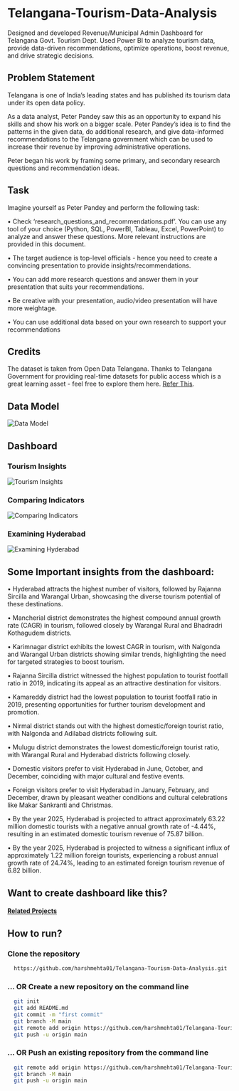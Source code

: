 # Telangana-Tourism-Data-Analysis
Designed and developed Revenue/Municipal Admin Dashboard for Telangana Govt. Tourism Dept. Used Power BI to analyze tourism data, provide data-driven recommendations, optimize operations, boost revenue, and drive strategic decisions.

## Problem Statement
Telangana is one of India’s leading states and has published its tourism data under its open data policy.

As a data analyst, Peter Pandey saw this as an opportunity to expand his skills and show his work on a bigger scale. Peter Pandey’s idea is to find the patterns in the given data, do additional research, and give data-informed recommendations to the Telangana government which can be used to increase their revenue by improving administrative operations.
 
Peter began his work by framing some primary, and secondary research questions and recommendation ideas.

## Task
Imagine yourself as Peter Pandey and perform the following task:

•	Check ‘research_questions_and_recommendations.pdf’. You can use any tool of your choice (Python, SQL, PowerBI, Tableau, Excel, PowerPoint) to analyze and answer these questions. More relevant instructions are provided in this document.

•	The target audience is top-level officials - hence you need to create a convincing presentation to provide insights/recommendations.

•	You can add more research questions and answer them in your presentation that suits your recommendations.

•	Be creative with your presentation, audio/video presentation will have more weightage.

•	You can use additional data based on your own research to support your recommendations

## Credits
The dataset is taken from Open Data Telangana. Thanks to Telangana Government for providing real-time datasets for public access which is a great learning asset - feel free to explore them here. [Refer This](https://data.telangana.gov.in/).

## Data Model
![Data Model](https://github.com/harshmehta01/Telangana-Tourism-Data-Analysis/assets/97782632/9edd0ad7-2605-4399-be20-3dc5274a5f34)

## Dashboard
### Tourism Insights
![Tourism Insights](https://github.com/harshmehta01/Telangana-Tourism-Data-Analysis/assets/97782632/b6ff2ab0-eb77-43e6-a469-39b1cb69cc0c)

### Comparing Indicators
![Comparing Indicators](https://github.com/harshmehta01/Telangana-Tourism-Data-Analysis/assets/97782632/6ddb7497-83f5-4c14-8be5-b9929630ede7)

### Examining Hyderabad
![Examining Hyderabad](https://github.com/harshmehta01/Telangana-Tourism-Data-Analysis/assets/97782632/3cc580d9-1c11-42bf-84e5-0d8aba4f07b7)

## Some Important insights from the dashboard:
•	Hyderabad attracts the highest number of visitors, followed by Rajanna Sircilla and Warangal Urban, showcasing the diverse tourism potential of these destinations.

•	Mancherial district demonstrates the highest compound annual growth rate (CAGR) in tourism, followed closely by Warangal Rural and Bhadradri Kothagudem districts.

•	Karimnagar district exhibits the lowest CAGR in tourism, with Nalgonda and Warangal Urban districts showing similar trends, highlighting the need for targeted strategies to boost tourism.

•	Rajanna Sircilla district witnessed the highest population to tourist footfall ratio in 2019, indicating its appeal as an attractive destination for visitors.

•	Kamareddy district had the lowest population to tourist footfall ratio in 2019, presenting opportunities for further tourism development and promotion.

•	Nirmal district stands out with the highest domestic/foreign tourist ratio, with Nalgonda and Adilabad districts following suit.

•	Mulugu district demonstrates the lowest domestic/foreign tourist ratio, with Warangal Rural and Hyderabad districts following closely.

•	Domestic visitors prefer to visit Hyderabad in June, October, and December, coinciding with major cultural and festive events.

•	Foreign visitors prefer to visit Hyderabad in January, February, and December, drawn by pleasant weather conditions and cultural celebrations like Makar Sankranti and Christmas.

•	By the year 2025, Hyderabad is projected to attract approximately 63.22 million domestic tourists with a negative annual growth rate of -4.44%, resulting in an estimated domestic tourism revenue of 75.87 billion.

•	By the year 2025, Hyderabad is projected to witness a significant influx of approximately 1.22 million foreign tourists, experiencing a robust annual growth rate of 24.74%, leading to an estimated foreign tourism revenue of 6.82 billion.

## Want to create dashboard like this?
#### [Related Projects](https://codebasics.io/resources)

## How to run?
### Clone the repository
```bash
  https://github.com/harshmehta01/Telangana-Tourism-Data-Analysis.git
```
### ... OR Create a new repository on the command line
```bash
  git init
  git add README.md
  git commit -m "first commit"
  git branch -M main
  git remote add origin https://github.com/harshmehta01/Telangana-Tourism-Data-Analysis.git
  git push -u origin main
```
### ... OR Push an existing repository from the command line
```bash
  git remote add origin https://github.com/harshmehta01/Telangana-Tourism-Data-Analysis.git
  git branch -M main
  git push -u origin main
```
